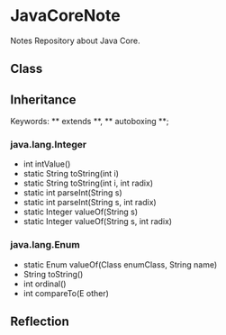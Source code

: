 # JavaCoreNote
Notes Repository about Java Core.

## Class

## Inheritance
Keywords: ** extends **, ** autoboxing **;

### java.lang.Integer
- int intValue()
- static String toString(int i)
- static String toString(int i, int radix)
- static int parseInt(String s)
- static int parseInt(String s, int radix)
- static Integer valueOf(String s)
- static Integer valueOf(String s, int radix)


### java.lang.Enum<E>
- static Enum valueOf(Class enumClass, String name) 
- String toString()
- int ordinal()
- int compareTo(E other)

## Reflection


